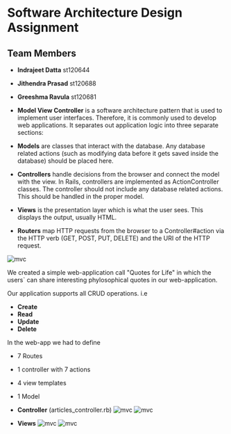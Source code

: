 # Software Architecture Design Assignment

## Team Members
* **Indrajeet Datta** st120644
* **Jithendra Prasad** st120688
* **Greeshma Ravula** st120681

* **Model View Controller** is a software architecture pattern that is used to implement user interfaces. Therefore, it is commonly used to develop web applications. It separates out application logic into three separate sections:



* **Models** are classes that interact with the database. Any database related actions (such as modifying data before it gets saved inside the database) should be placed here.

* **Controllers** handle decisions from the browser and connect the model with the view. In Rails, controllers are implemented as ActionController classes. The controller should not include any database related actions. This should be handled in the proper model.

* **Views** is the presentation layer which is what the user sees. This displays the output, usually HTML.

* **Routers** map HTTP requests from the browser to a Controller#action via the HTTP verb (GET, POST, PUT, DELETE) and the URI of the HTTP request.

![mvc](https://www.javacodegeeks.com/wp-content/uploads/2017/09/mvc.png)

We created a simple web-application call "Quotes for Life" in which the users` can share interesting phylosophical quotes in our web-application.

Our application supports all CRUD operations. i.e
 * **Create**
 * **Read**
 * **Update**
 * **Delete**
 
 

In the web-app we had to define 
* 7 Routes
* 1 controller with 7 actions
* 4 view templates
* 1 Model 

* **Controller** (articles_controller.rb)
![mvc](https://i.imgur.com/hQUF05F.png)
![mvc](https://i.imgur.com/ZvAE2qD.png)

* **Views** 
![mvc](https://imgur.com/a/cECINhy)
![mvc](https://i.imgur.com/WlkZ97U.png)
